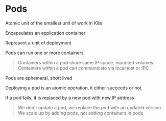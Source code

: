 # Pods

Atomic unit of the smallest unit of work in K8s

Encapsulates an application container

Represent a unit of deployment

Pods can run one or more containers

> Containers within a pod share same IP space, mounted volumes
> Containers within a pod can communicate via localhost or IPC

Pods are ephemeral, short lived

Deploying a pod is an atomic operation, it either succeeds or not.

If a pod fails, it is replaced by a new pod with new IP address

> We don't update a pod, we replace the pod with an updated version
> We scale up by adding pods, not adding containers in pods
